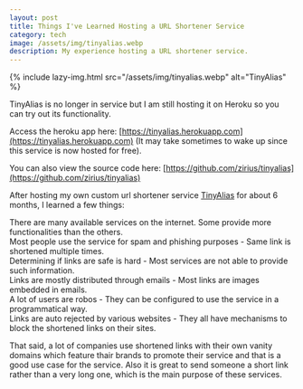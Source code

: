 ```yaml
---
layout: post
title: Things I've Learned Hosting a URL Shortener Service
category: tech
image: /assets/img/tinyalias.webp
description: My experience hosting a URL shortener service.
---
```


{% include lazy-img.html src="/assets/img/tinyalias.webp" alt="TinyAlias" %}

TinyAlias is no longer in service but I am still hosting it on Heroku so you can try out its functionality. 

Access the heroku app here: [https://tinyalias.herokuapp.com](https://tinyalias.herokuapp.com) (It may take sometimes to wake up since this service is now hosted for free). 

You can also view the source code here: [https://github.com/zirius/tinyalias](https://github.com/zirius/tinyalias)

After hosting my own custom url shortener service [TinyAlias](https://tinyalias.com) for about 6 months, I learned a few things:

There are many available services on the internet. Some provide more functionalities than the others.
<br>
Most people use the service for spam and phishing purposes - Same link is shortened multiple times.
<br>
Determining if links are safe is hard - Most services are not able to provide such information.
<br>
Links are mostly distributed through emails - Most links are images embedded in emails.
<br>
A lot of users are robos - They can be configured to use the service in a programmatical way. 
<br>
Links are auto rejected by various websites - They all have mechanisms to block the shortened links on their sites.
<br>

That said, a lot of companies use shortened links with their own vanity domains which feature thair brands to promote their service and that is a good use case for the service.
Also it is great to send someone a short link rather than a very long one, which is the main purpose of these services.



